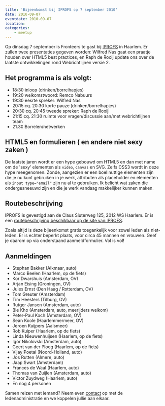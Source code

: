 ```yaml
---
title: 'Bijeenkomst bij IPROFS op 7 september 2010'
date: 2010-09-07
eventdate: 2010-09-07
location:
categories:
    - meetup
---
```


Op dinsdag 7 september is Fronteers te gast bij [IPROFS](http://iprofs.nl) in Haarlem. Er zullen twee presentaties gegeven worden: Wilfred Nas gaat een praatje houden over HTML5 best practices, en Raph de Rooij update ons over de laatste ontwikkelingen rond Webrichtlijnen versie 2.

## Het programma is als volgt:

-   18:30 inloop (drinken/borrelhapjes)
-   19:20 welkomstwoord: Remco Nabuurs
-   19:30 eesrte spreker: Wilfred Nas
-   20:15 cq. 20:30 korte pauze (drinken/borrelhapjes)
-   20:30 cq. 20:45 tweede spreker: Raph de Rooij
-   21:15 cq. 21:30 ruimte voor vragen/discussie aan/met webrichtlijnen team
-   21.30 Borrelen/netwerken

## HTML5 en formulieren ( en andere niet sexy zaken )

De laatste jaren wordt er een hype gebouwd om HTML5 en dan met name om de 'sexy' elementen als `video`, `canvas` en SVG. Zelfs CSS3 wordt in deze hype meegenomen. Zonde, aangezien er een boel nuttige elementen zijn die je nu kunt gebruiken in je werk, attributen als placeholder en elementen als `input type="email"` zijn nu al te gebruiken. Ik belicht wat zaken die ondergesneeuwd zijn en die je werk vandaag makkelijker kunnen maken.

## Routebeschrijving

IPROFS is gevestigd aan de Claus Sluterweg 125, 2012 WS Haarlem. Er is een [routebeschrijving beschikbaar op de site van IPROFS](http://www.iprofs.nl/routebeschrijving.html).

Zoals altijd is deze bijeenkomst gratis toegankelijk voor zowel leden als niet-leden. Er is echter beperkt plaats, voor circa 45 mannen en vrouwen. Geef je daarom op via onderstaand aanmeldformulier. Vol is vol!

## Aanmeldingen

-   Stephan Bakker (Alkmaar, auto)
-   Marco Beelen (Haarlem, op de fiets)
-   Kor Dwarshuis (Amsterdam, OV)
-   Arjan Eising (Groningen, OV)
-   Jules Ernst (Den Haag / Rotterdam, OV)
-   Tom Greuter (Amsterdam)
-   Tim Heesters (Tilburg, OV)
-   Rutger Jansen (Amsterdam, auto)
-   Bie Kho (Amsterdam, auto, meerijders welkom)
-   Peter-Paul Koch (Amsterdam, OV)
-   Sean Koole (Haarlemmermeer, OV)
-   Jeroen Kuijpers (Aalsmeer)
-   Rob Kuiper (Haarlem, op de fiets)
-   Linda Nieuwenhuijsen (Haarlem, op de fiets)
-   Igor Nikolovski (Amsterdam, auto)
-   Geert van der Ploeg (Haarlem, op de fiets)
-   Vijay Poetai (Noord-Holland, auto)
-   Jos Rutten (Almere, auto)
-   Jaap Swart (Amsterdam)
-   Frances de Waal (Haarlem, auto)
-   Thomas van Zuijlen (Amsterdam, auto)
-   Victor Zuydweg (Haarlem, auto)
-   En nog 4 personen

Samen reizen met iemand? Neem even [contact](/contact) op met de ledenadministratie en we koppelen jullie aan elkaar.
